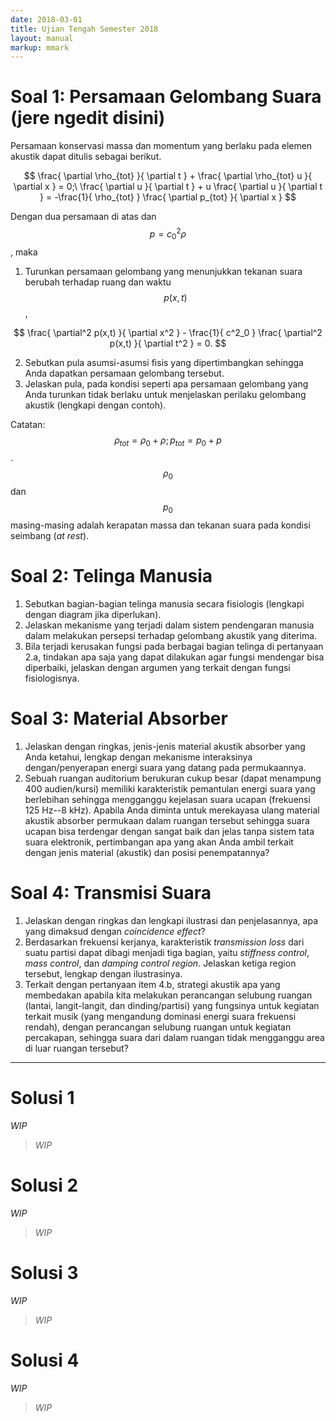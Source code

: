 ```yaml
---
date: 2018-03-01
title: Ujian Tengah Semester 2018
layout: manual
markup: mmark
---
```


# Soal 1: Persamaan Gelombang Suara (jere ngedit disini)

Persamaan konservasi massa dan momentum yang berlaku pada elemen akustik dapat ditulis sebagai berikut.

$$
  \frac{ \partial \rho_{tot} }{ \partial t } + \frac{ \partial \rho_{tot} u }{ \partial x } = 0;\
  \frac{ \partial u }{ \partial t } + u \frac{ \partial u }{ \partial t } = -\frac{1}{ \rho_{tot} } \frac{ \partial p_{tot} }{ \partial x }
$$

Dengan dua persamaan di atas dan $$p = c^2_0 \rho$$, maka

1. Turunkan persamaan gelombang yang menunjukkan tekanan suara berubah terhadap ruang dan waktu $$p(x,t)$$,

$$
  \frac{ \partial^2 p(x,t) }{ \partial x^2 } - \frac{1}{ c^2_0 } \frac{ \partial^2 p(x,t) }{ \partial t^2 } = 0.
$$

2. Sebutkan pula asumsi-asumsi fisis yang dipertimbangkan sehingga Anda dapatkan persamaan gelombang tersebut.
3. Jelaskan pula, pada kondisi seperti apa persamaan gelombang yang Anda turunkan tidak berlaku untuk menjelaskan perilaku gelombang akustik (lengkapi dengan contoh).

Catatan: $$\rho_{tot} = \rho_0 + \rho; p_{tot} = p_0 + p$$. $$\rho_0$$ dan $$p_0$$ masing-masing adalah kerapatan massa dan tekanan suara pada kondisi seimbang (*at rest*).

# Soal 2: Telinga Manusia

1. Sebutkan bagian-bagian telinga manusia secara fisiologis (lengkapi dengan diagram jika diperlukan).
2. Jelaskan mekanisme yang terjadi dalam sistem pendengaran manusia dalam melakukan persepsi terhadap gelombang akustik yang diterima.
3. Bila terjadi kerusakan fungsi pada berbagai bagian telinga di pertanyaan 2.a, tindakan apa saja yang dapat dilakukan agar fungsi mendengar bisa diperbaiki, jelaskan dengan argumen yang terkait dengan fungsi fisiologisnya.

# Soal 3: Material Absorber

1. Jelaskan dengan ringkas, jenis-jenis material akustik absorber yang Anda ketahui, lengkap dengan mekanisme interaksinya dengan/penyerapan energi suara yang datang pada permukaannya.
2. Sebuah ruangan auditorium berukuran cukup besar (dapat menampung 400 audien/kursi) memiliki karakteristik pemantulan energi suara yang berlebihan sehingga mengganggu kejelasan suara ucapan (frekuensi 125 Hz--8 kHz). Apabila Anda diminta untuk merekayasa ulang material akustik absorber permukaan dalam ruangan tersebut sehingga suara ucapan bisa terdengar dengan sangat baik dan jelas tanpa sistem tata suara elektronik, pertimbangan apa yang akan Anda ambil terkait dengan jenis material (akustik) dan posisi penempatannya?

# Soal 4: Transmisi Suara

1. Jelaskan dengan ringkas dan lengkapi ilustrasi dan penjelasannya, apa yang dimaksud dengan *coincidence effect*?
2. Berdasarkan frekuensi kerjanya, karakteristik *transmission loss* dari suatu partisi dapat dibagi menjadi tiga bagian, yaitu *stiffness control*, *mass control*, dan *damping control region*. Jelaskan ketiga region tersebut, lengkap dengan ilustrasinya.
3. Terkait dengan pertanyaan item 4.b, strategi akustik apa yang membedakan apabila kita melakukan perancangan selubung ruangan (lantai, langit-langit, dan dinding/partisi) yang fungsinya untuk kegiatan terkait musik (yang mengandung dominasi energi suara frekuensi rendah), dengan perancangan selubung ruangan untuk kegiatan percakapan, sehingga suara dari dalam ruangan tidak mengganggu area di luar ruangan tersebut?

* * *

# Solusi 1

*WIP*

> *WIP*

# Solusi 2

*WIP*

> *WIP*

# Solusi 3

*WIP*

> *WIP*

# Solusi 4

*WIP*

> *WIP*
